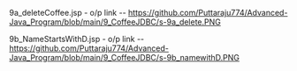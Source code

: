 9a_deleteCoffee.jsp - o/p link -- https://github.com/Puttaraju774/Advanced-Java_Program/blob/main/9_CoffeeJDBC/s-9a_delete.PNG

9b_NameStartsWithD.jsp - o/p link -- https://github.com/Puttaraju774/Advanced-Java_Program/blob/main/9_CoffeeJDBC/s-9b_namewithD.PNG
